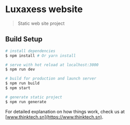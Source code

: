 # Luxaxess website

> Static web site project

## Build Setup

```bash
# install dependencies
$ npm install # Or yarn install

# serve with hot reload at localhost:3000
$ npm run dev

# build for production and launch server
$ npm run build
$ npm start

# generate static project
$ npm run generate
```

For detailed explanation on how things work, check us at [www.thinktech.sn](https://www.thinktech.sn).

